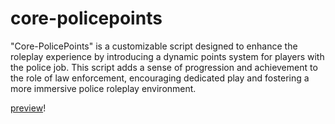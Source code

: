 # core-policepoints
"Core-PolicePoints" is a customizable script designed to enhance the roleplay experience by introducing a dynamic points system for players with the police job. This script adds a sense of progression and achievement to the role of law enforcement, encouraging dedicated play and fostering a more immersive police roleplay environment.

[preview](https://cdn.discordapp.com/attachments/1010235240050077816/1202329977237032960/Screenshot_5.png?ex=65cd100c&is=65ba9b0c&hm=b8bbac7a07f308f0d744fd989507b18fbc56d68f1278332064d6fb81f389195d&)!
